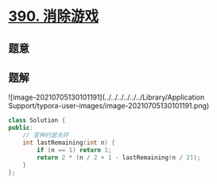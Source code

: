 #  [390. 消除游戏](https://leetcode-cn.com/problems/elimination-game/)

## 题意



## 题解

![image-20210705130101191](../../../../../../Library/Application Support/typora-user-images/image-20210705130101191.png)

```c++
class Solution {
public:
    // 变种约瑟夫环
    int lastRemaining(int n) {
        if (n == 1) return 1;
        return 2 * (n / 2 + 1 - lastRemaining(n / 2));
    }
};
```



```python3

```

